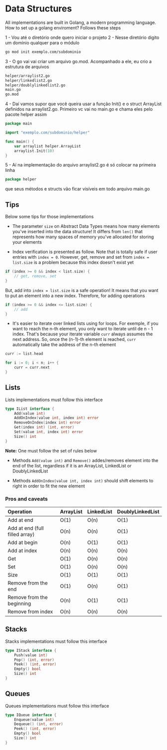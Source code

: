 # Data Structures

All implementations are built in Golang, a modern programming language. How to set up a golang enviroment? Follows these steps

1 - Vou até o diretório onde quero iniciar o projeto
2 - Nesse diretório digito um domínio qualquer para o módulo

```bash
go mod init exemplo.com/subdominio
```

3 - O go vai vai criar um arquivo go.mod. Acompanhado a ele, eu crio a estrutura de arquivos

```bash
helper/arraylist2.go
helper/linkedlist2.go
helper/doublylinkedlist2.go
main.go
go.mod
```

4 - Daí vamos supor que você queira usar a função Init() e o struct ArrayList definidos na arraylist2.go. Primeiro vc vai no main.go e chama eles pelo pacote helper assim

```go
package main

import "exemplo.com/subdominio/helper"

func main() {
	var arraylist helper.ArrayList
	arraylist.Init(10)
}
```


5 - Aí na implementação do arquivo arraylist2.go é só colocar na primeira linha

```go
package helper
```

que seus métodos e structs vão ficar visíveis em todo arquivo main.go

## Tips

Below some tips for those implementations

- The parameter `size` on Abstract Data Types means how many elements you've inserted into the data structure! It differs from `len()` that represents how many spaces of memory you've allocated for storing your elements

- Index verification is presented as follow. Note that is totally safe if user entries with `index = 0`. However, get, remove and set from `index = list.size` is a problem because this index doesn't exist yet

```go
if (index >= 0 && index < list.size) {
	// get, remove, set
}
```

But, add into `index = list.size` is a safe operation! It means that you want to put an element into a new index. Therefore, for adding operations

```go
if (index >= 0 && index <= list.size) {
	// add
}
```

- It's easier to iterate over linked lists using for loops. For exemple, if you want to reach the n-th element, you only want to iterate until de n - 1 index. That's because your iterate variable `curr` always assumes the next address. So, once the (n-1)-th element is reached, `curr` automatically take the address of the n-th element

```go 
curr := list.head

for i := 0; i < n; i++ {
	curr = curr.next
}
```

## Lists

Lists implementations must follow this interface

```go
type IList interface {
	Add(value int)
	AddOnIndex(value int, index int) error
	RemoveOnIndex(index int) error
	Get(index int) (int, error)
	Set(value int, index int) error
	Size() int
}
```

**Note:** One must follow the set of rules below

- Methods `Add(value int)` and `Remove()` addes/removes element into the end of the list, regardless if it is an ArrayList, LinkedList or DoublyLinkedList

- Methods `AddOnIndex(value int, index int)` should shift elements to right in order to fit the new element


### Pros and caveats

| **Operation**                                      | **ArrayList** | **LinkedList** | **DoublyLinkedList** |
|:---------------------------------------------------|---------------|----------------|----------------------|
| Add at end                                         |      O(1)     |      O(n)      |         O(1)         |
| Add at end (full filled array)                     |      O(n)     |      O(n)      |         O(1)         |
| Add at begin                                       |      O(n)     |      O(1)      |         O(1)         |
| Add at index                                       |      O(n)     |      O(n)      |         O(n)         |
| Get                                                |      O(1)     |      O(n)      |         O(n)         |
| Set                                                |      O(1)     |      O(n)      |         O(n)         |
| Size                                               |      O(1)     |      O(1)      |         O(1)         |
| Remove from the end                                |      O(1)     |      O(n)      |         O(1)         |
| Remove from the beginning                          |      O(n)     |      O(1)      |         O(1)         |
| Remove from index                                  |      O(n)     |      O(n)      |         O(n)         |


## Stacks

Stacks implementations must follow this interface

```go
type IStack interface {
	Push(value int)
	Pop() (int, error)
	Peek() (int, error)
	Empty() bool
	Size() int
}
```

## Queues

Queues implementations must follow this interface

```go
type IQueue interface {
	Enqueue(value int)
	Dequeue() (int, error)
	Peek() (int, error)
	Empty() bool
	Size() int
}
```